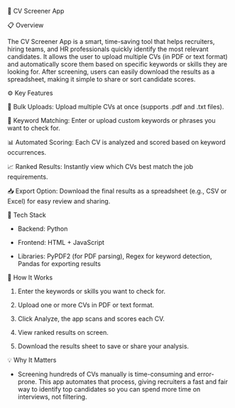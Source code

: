🧠 CV Screener App

📋 Overview

  The CV Screener App is a smart, time-saving tool that helps recruiters, hiring teams, and HR professionals quickly identify the most relevant candidates. It allows the user to upload multiple CVs (in PDF or    text format) and automatically score them based on specific keywords or skills they are looking for. After screening, users can easily download the results as a spreadsheet, making it simple to share or sort   candidate scores.

⚙️ Key Features

  📂 Bulk Uploads: Upload multiple CVs at once (supports .pdf and .txt files).

  🧩 Keyword Matching: Enter or upload custom keywords or phrases you want to check for.

  📊 Automated Scoring: Each CV is analyzed and scored based on keyword occurrences.

  📈 Ranked Results: Instantly view which CVs best match the job requirements.

  📥 Export Option: Download the final results as a spreadsheet (e.g., CSV or Excel) for easy review and sharing.


🧰 Tech Stack

-  Backend: Python

-  Frontend: HTML + JavaScript

-  Libraries: PyPDF2 (for PDF parsing), Regex for keyword detection, Pandas for exporting results

🚀 How It Works

  1.  Enter the keywords or skills you want to check for.
     
  3.  Upload one or more CVs in PDF or text format.
  
  4.  Click Analyze, the app scans and scores each CV.
  
  5.  View ranked results on screen.
  
  6.  Download the results sheet to save or share your analysis.

💡 Why It Matters

-  Screening hundreds of CVs manually is time-consuming and error-prone. This app automates that process, giving recruiters a fast and fair way to identify top candidates so you can spend more time on interviews, not filtering.
